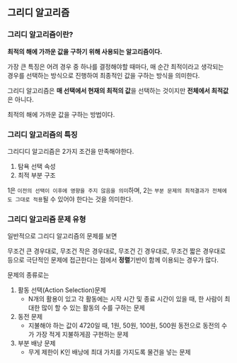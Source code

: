 ## 그리디 알고리즘

### 그리디 알고리즘이란?

**최적의 해에 가까운 값을 구하기 위해 사용되는 알고리즘이다.**

가장 큰 특징은 어려 경우 중 하나를 결정해야할 때마다, 매 순간 최적이라고 생각되는 경우를 선택하는 방식으로 진행하여 최종적인 값을 구하는 방식을 의미한다.

그리디 알고리즘은 **매 선택에서 현재의 최적의 값**을 선택하는 것이지만 **전체에서 최적값**은 아니다.

최적의 해에 가까운 값을 구하는 방법이다.

### 그리디 알고리즘의 특징
그리디디 알고리즘은 2가지 조건을 만족해야한다.

1. 탐욕 선택 속성
2. 최적 부분 구조

1은 `이전의 선택이 이후에 영향을 주지 않음을 의미`하며, 2는 `부분 문제의 최적결과가 전체에도 그대로 적용`될 수 있어야 한다는 것을 의미한다.

### 그리디 알고리즘 문제 유형
일반적으로 그리디 알고리즘의 문제를 보면

무조건 큰 경우대로, 무조건 작은 경우대로, 무조건 긴 경우대로, 무조건 짧은 경우대로 등으로 극단적인 문제에 접근한다는 점에서 **정렬**기반이 함께 이용되는 경우가 많다.

문제의 종류로는
1. 활동 선택(Action Selection)문제
   - N개의 활용이 있고 각 활동에는 시작 시간 및 종료 시간이 있을 때, 한 사람이 최대한 많이 할 수 있는 활동의 수를 구하는 문제
2. 동전 문제
   - 지불해야 하는 값이 4720일 때, 1원, 50원, 100원, 500원 동전으로 동전의 수가 가장 적게 지불하게끔 구현하는 문제
3. 부분 배낭 문제
   - 무게 제한이 K인 배낭에 최대 가치를 가지도록 물건을 넣는 문제
